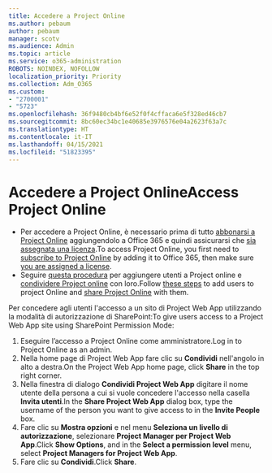 ```yaml
---
title: Accedere a Project Online
ms.author: pebaum
author: pebaum
manager: scotv
ms.audience: Admin
ms.topic: article
ms.service: o365-administration
ROBOTS: NOINDEX, NOFOLLOW
localization_priority: Priority
ms.collection: Adm_O365
ms.custom:
- "2700001"
- "5723"
ms.openlocfilehash: 36f9480cb4bf6e52f0f4cffaca6e5f328ed46cb7
ms.sourcegitcommit: 8bc60ec34bc1e40685e3976576e04a2623f63a7c
ms.translationtype: HT
ms.contentlocale: it-IT
ms.lasthandoff: 04/15/2021
ms.locfileid: "51823395"
---
```

# <a name="access-project-online"></a><span data-ttu-id="c14d8-102">Accedere a Project Online</span><span class="sxs-lookup"><span data-stu-id="c14d8-102">Access Project Online</span></span>

- <span data-ttu-id="c14d8-103">Per accedere a Project Online, è necessario prima di tutto [abbonarsi a Project Online](https://docs.microsoft.com/ProjectOnline/get-started-with-project-online) aggiungendolo a Office 365 e quindi assicurarsi che [sia assegnata una licenza](https://docs.microsoft.com/ProjectOnline/step-1-sign-up-for-project-online#next-make-sure-you-can-get-in).</span><span class="sxs-lookup"><span data-stu-id="c14d8-103">To access Project Online, you first need to [subscribe to Project Online](https://docs.microsoft.com/ProjectOnline/get-started-with-project-online) by adding it to Office 365, then make sure [you are assigned a license](https://docs.microsoft.com/ProjectOnline/step-1-sign-up-for-project-online#next-make-sure-you-can-get-in).</span></span>
- <span data-ttu-id="c14d8-104">Seguire [questa procedura](https://docs.microsoft.com/ProjectOnline/step-2-add-people-to-project-online) per aggiungere utenti a Project online e [condividere Project online](https://docs.microsoft.com/ProjectOnline/step-2-add-people-to-project-online#4-finally-share-project-online-with-the-people-you-added) con loro.</span><span class="sxs-lookup"><span data-stu-id="c14d8-104">Follow [these steps](https://docs.microsoft.com/ProjectOnline/step-2-add-people-to-project-online) to add users to project Online and [share Project Online](https://docs.microsoft.com/ProjectOnline/step-2-add-people-to-project-online#4-finally-share-project-online-with-the-people-you-added) with them.</span></span>

<span data-ttu-id="c14d8-105">Per concedere agli utenti l'accesso a un sito di Project Web App utilizzando la modalità di autorizzazione di SharePoint:</span><span class="sxs-lookup"><span data-stu-id="c14d8-105">To give users access to a Project Web App site using SharePoint Permission Mode:</span></span>

1. <span data-ttu-id="c14d8-106">Eseguire l’accesso a Project Online come amministratore.</span><span class="sxs-lookup"><span data-stu-id="c14d8-106">Log in to Project Online as an admin.</span></span>
2. <span data-ttu-id="c14d8-107">Nella home page di Project Web App fare clic su **Condividi** nell'angolo in alto a destra.</span><span class="sxs-lookup"><span data-stu-id="c14d8-107">On the Project Web App home page, click **Share** in the top right corner.</span></span>
3. <span data-ttu-id="c14d8-108">Nella finestra di dialogo **Condividi Project Web App** digitare il nome utente della persona a cui si vuole concedere l'accesso nella casella **Invita utenti**.</span><span class="sxs-lookup"><span data-stu-id="c14d8-108">In the **Share Project Web App** dialog box, type the username of the person you want to give access to in the **Invite People** box.</span></span>
4. <span data-ttu-id="c14d8-109">Fare clic su **Mostra opzioni** e nel menu **Seleziona un livello di autorizzazione**, selezionare **Project Manager per Project Web App**.</span><span class="sxs-lookup"><span data-stu-id="c14d8-109">Click **Show Options**, and in the **Select a permission level** menu, select **Project Managers for Project Web App**.</span></span>
5. <span data-ttu-id="c14d8-110">Fare clic su **Condividi**.</span><span class="sxs-lookup"><span data-stu-id="c14d8-110">Click **Share**.</span></span>
